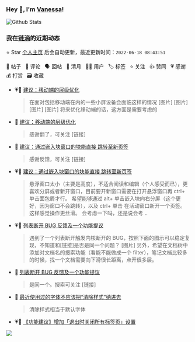 ### Hey 👋, I'm [Vanessa](http://vanessa.b3log.org/)!

![Github Stats](https://github-readme-stats.vercel.app/api?username=Vanessa219&show_icons=true)

<!--events start -->

### 我在[链滴](https://ld246.com)的近期动态

⭐️ Star [个人主页](https://github.com/Vanessa219/Vanessa219) 后会自动更新，最近更新时间：`2022-06-18 08:43:51`

📝 帖子 &nbsp; 💬 评论 &nbsp; 🗣 回帖 &nbsp; 🌙 清月 &nbsp; 👨‍💻 用户 &nbsp; 🏷️ 标签 &nbsp; ⭐️ 关注 &nbsp; 👍 赞同 &nbsp; 💗 感谢 &nbsp; 💰 打赏 &nbsp; 🗃 收藏

* 💗📝 [建议：移动端的层级优化](https://ld246.com/article/1655307076434)

  > 在面对包括移动端在内的一些小屏设备会面临这样的情况 [图片] [图片] [图片] [图片] 将来优化移动端的话，这方面是需要考虑的
* 💬 [建议：移动端的层级优化](https://ld246.com/article/1655307076434/comment/1655437509041#comments)

  > 感谢翻了，可关注 [链接]
* 💬 [建议：通过嵌入块窗口的块能直接 跳转至新页签](https://ld246.com/article/1655312580861/comment/1655437337705#comments)

  > 感谢反馈，可关注 [链接]
* 💗📝 [建议：通过嵌入块窗口的块能直接 跳转至新页签](https://ld246.com/article/1655312580861)

  > 悬浮窗口太小（主要是高度），不适合阅读和编辑（个人感受而已），更喜欢分屏或者新开窗口，目前要开新窗口需要在打开悬浮窗口再 ctrl+ 单击面包屑才行。 希望能够通过 alt+ 单击嵌入块向右分屏（这个更好，因为窗口不会跳转），以及 ctrl+ 单击 在活动窗口新开一个页签。这样感觉操作更丝滑。 会考虑一下吗，还是说会考 ..
* 💗📝 [列表断开 BUG 反馈及一个功能提议](https://ld246.com/article/1655435750849)

  > 遇到了一个列表断开触发内核断开的 BUG，按照下面的图示可以稳定复现，不知道和[链接]是否是同一个问题？ [图片] 另外，希望在文档树中添加对文档名的搜索功能（看能不能做成一个 filter），笔记文档比较多的时候，找一个文档需要向下滑很长距离，点开很多层。
* 💬 [列表断开 BUG 反馈及一个功能提议](https://ld246.com/article/1655435750849/comment/1655436331843#comments)

  > 是同一个。搜索可关注 [链接]
* 💬 [最近使用过的字体不应该把“清除样式”纳进去](https://ld246.com/article/1655433675906/comment/1655436124495#comments)

  > 清除样式相当于默认字体
* 💗📝 [【功能建议】增加「退出时关闭所有标签页」设置](https://ld246.com/article/1655031666199)

  > 


<!--events end -->

<a title="Hits" target="_blank" href="https://github.com/Vanessa219/Vanessa219"><img src="https://hits.b3log.org/Vanessa219/Vanessa219.svg"></a>
